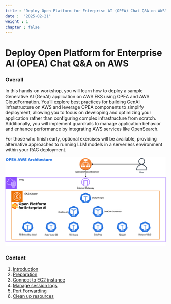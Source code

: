 ```yaml
---
title : "Deploy Open Platform for Enterprise AI (OPEA) Chat Q&A on AWS"
date :  "2025-02-21" 
weight : 1 
chapter : false
---
```

# Deploy Open Platform for Enterprise AI (OPEA) Chat Q&A on AWS

### Overall
 In this hands-on workshop, you will learn how to deploy a sample Generative AI (GenAI) application on AWS EKS using OPEA and AWS CloudFormation. You’ll explore best practices for building GenAI infrastructure on AWS and leverage OPEA components to simplify deployment, allowing you to focus on developing and optimizing your application rather than configuring complex infrastructure from scratch. Additionally, you will implement guardrails to manage application behavior and enhance performance by integrating AWS services like OpenSearch.

For those who finish early, optional exercises will be available, providing alternative approaches to running LLM models in a serverless environment within your RAG deployment.

![ConnectPrivate](/images/image000.png) 

### Content
 1. [Introduction ](1-introduce/)
 2. [Preparation](2-prerequiste/)
 3. [Connect to EC2 instance](3-accessibilitytoinstances/)
 4. [Manage session logs](4-s3log/)
 5. [Port Forwarding](5-Portfwd/)
 6. [Clean up resources](6-cleanup/)

